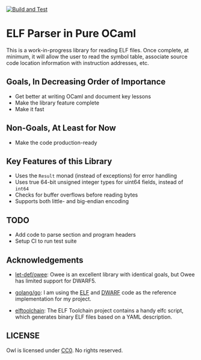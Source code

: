 [![Build and
Test](https://github.com/ashay/owl/actions/workflows/build-and-test.yml/badge.svg)](https://github.com/ashay/owl/actions/workflows/build-and-test.yml)

# ELF Parser in Pure OCaml #

This is a work-in-progress library for reading ELF files.  Once complete, at
minimum, it will allow the user to read the symbol table, associate source code
location information with instruction addresses, etc.


## Goals, In Decreasing Order of Importance ##

 - Get better at writing OCaml and document key lessons
 - Make the library feature complete
 - Make it fast


## Non-Goals, At Least for Now ##

 - Make the code production-ready


## Key Features of this Library ##

 - Uses the `Result` monad (instead of exceptions) for error handling
 - Uses true 64-bit unsigned integer types for uint64 fields, instead of `int64`
 - Checks for buffer overflows before reading bytes
 - Supports both little- and big-endian encoding


## TODO ##

 - Add code to parse section and program headers
 - Setup CI to run test suite


## Acknowledgements ##

 - [let-def/owee](https://github.com/let-def/owee): Owee is an excellent
   library with identical goals, but Owee has limited support for DWARF5.

 - [golang/go](https://github.com/golang/go): I am using the
   [ELF](https://github.com/golang/go/tree/master/src/debug/elf) and
   [DWARF](https://github.com/golang/go/tree/master/src/debug/dwarf) code as
   the reference implementation for my project.

 - [elftoolchain](https://elftoolchain.sourceforge.net): The ELF Toolchain
   project contains a handy elfc script, which generates binary ELF files based
   on a YAML description.


## LICENSE ##

Owl is licensed under
[CC0](https://creativecommons.org/share-your-work/public-domain/cc0).  No rights
reserved.
